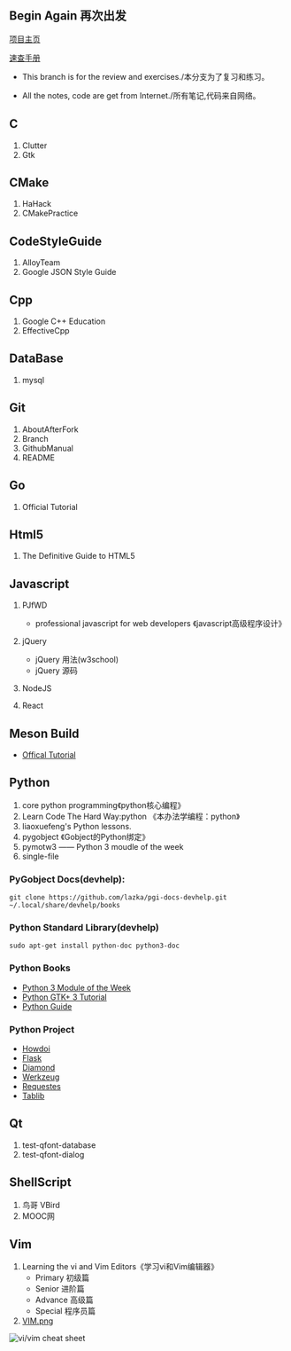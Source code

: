Begin Again 再次出发
---
[项目主页](https://github.com/wikinee/BeginAgain.git)

[速查手册](https://github.com/wikinee/Awesome-Cheat-Sheet.git)

- This branch is for the review and exercises./本分支为了复习和练习。

- All the notes, code are get from Internet./所有笔记,代码来自网络。

## C
1. Clutter
2. Gtk

## CMake
1. HaHack
2. CMakePractice

## CodeStyleGuide
1. AlloyTeam
2. Google JSON Style Guide

## Cpp
1. Google C++ Education
2. EffectiveCpp

## DataBase
1. mysql

## Git
1. AboutAfterFork
2. Branch
3. GithubManual
4. README

## Go
1. Official Tutorial

## Html5
1. The Definitive Guide to HTML5

## Javascript
1. PJfWD
    - professional javascript for web developers
     《javascript高级程序设计》

2. jQuery
    - jQuery 用法(w3school)
    - jQuery 源码

3. NodeJS

4. React

## Meson Build
- [Offical Tutorial](http://mesonbuild.com/Tutorial.html)

## Python
1. core python programming《python核心编程》
2. Learn Code The Hard Way:python 《本办法学编程：python》
3. liaoxuefeng's Python lessons.
4. pygobject 《Gobject的Python绑定》
5. pymotw3 —— Python 3 moudle of the week
6. single-file

### PyGobject Docs(devhelp):

```shell
git clone https://github.com/lazka/pgi-docs-devhelp.git ~/.local/share/devhelp/books

```

### Python Standard Library(devhelp)

```shell
sudo apt-get install python-doc python3-doc
```

### Python Books

- [Python 3 Module of the Week](https://pymotw.com/3/)
- [Python GTK+ 3 Tutorial](http://python-gtk-3-tutorial.readthedocs.io)
- [Python Guide](http://docs.python-guide.org/en/latest/)

### Python Project

- [Howdoi](https://github.com/gleitz/howdoi)
- [Flask](https://github.com/pallets/flask)
- [Diamond](https://github.com/python-diamond/Diamond)
- [Werkzeug](https://github.com/pallets/werkzeug)
- [Requestes](https://github.com/requests/requests)
- [Tablib](https://github.com/kennethreitz/tablib)

## Qt

1. test-qfont-database
2. test-qfont-dialog

## ShellScript
1. 鸟哥 VBird
2. MOOC网

## Vim
1. Learning the vi and Vim Editors《学习vi和Vim编辑器》
    - Primary 初级篇
    - Senior 进阶篇
    - Advance 高级篇
    - Special 程序员篇
2. [VIM.png](http://sheet.shiar.nl/vi)

![vi/vim cheat sheet](https://github.com/wikinee/note/blob/master/Vim/VIM.png)
